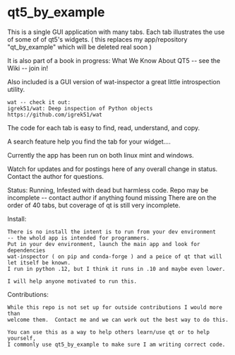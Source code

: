 # qt5_by_example

This is a single GUI application with many tabs.  Each tab illustrates the
use of some of of qt5's widgets. ( this replaces my app/repository "qt_by_example" which will
be deleted real soon )

It is also part of a book in progress: What We Know About QT5 -- see the Wiki -- join in!

Also included is a GUI version of wat-inspector a great little introspection
utility.

    wat -- check it out:
    igrek51/wat: Deep inspection of Python objects
    https://github.com/igrek51/wat
    
The code for each tab is easy to find, read, understand, and copy.

A search feature help you find the tab for your widget....

Currently the app has been run on both linux mint and windows.

Watch for updates and for postings here of any overall change in status.
Contact the author for questions.

Status:
    Running, 
    Infested with dead but harmless code.
    Repo may be incomplete -- contact author if anything found missing
    There are on the order of 40 tabs, but coverage of qt is still very
    incomplete.
 
Install:

    There is no install the intent is to run from your dev environment
    -- the whold app is intended for programmers.
    Put in your dev environment, launch the main app and look for dependencies
    wat-inspector ( on pip and conda-forge ) and a peice of qt that will
    let itself be known.
    I run in python .12, but I think it runs in .10 and maybe even lower.

    I will help anyone motivated to run this.

Contributions:

    While this repo is not set up for outside contributions I would more than
    welcome them.  Contact me and we can work out the best way to do this.

    You can use this as a way to help others learn/use qt or to help yourself,
    I commonly use qt5_by_example to make sure I am writing correct code.

    
